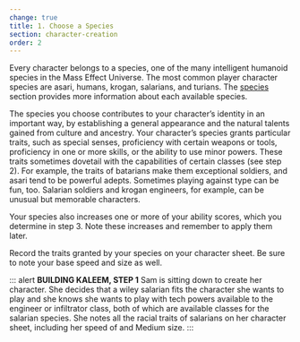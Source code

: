 ```yaml
---
change: true
title: 1. Choose a Species
section: character-creation
order: 2
---
```


Every character belongs to a species, one of the many intelligent humanoid species in the Mass Effect Universe. The most
common player character species are asari, humans, krogan, salarians, and turians. The [species](/species) section
provides more information about each available species.

The species you choose contributes to your character’s identity in an important way, by establishing a general appearance
and the natural talents gained from culture and ancestry. Your character’s species grants particular traits, such as
special senses, proficiency with certain weapons or tools, proficiency in one or more skills, or the ability to use minor
powers. These traits sometimes dovetail with the capabilities of certain classes (see step 2). For example, the
traits of batarians make them exceptional soldiers, and asari tend to be powerful adepts. Sometimes playing against type
can be fun, too. Salarian soldiers and krogan engineers, for example, can be unusual but memorable characters.

Your species also increases one or more of your ability scores, which you determine in step 3. Note these increases and
remember to apply them later.

Record the traits granted by your species on your character sheet. Be sure to note your base speed and size as well.

::: alert
__BUILDING KALEEM, STEP 1__
Sam is sitting down to create her character. She decides that a wiley salarian fits the character she wants to play and
she knows she wants to play with tech powers available to the engineer or infiltrator class, both of which are available
classes for the salarian species. She notes all the racial traits of salarians on her character sheet, including her speed
of <me-distance length="30" /> and Medium size.
:::

<me-source-reference pages="6" source="basic" />
